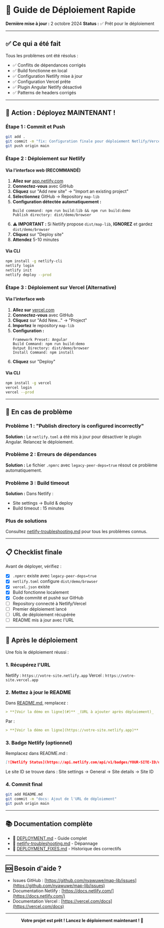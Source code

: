 # 🚀 Guide de Déploiement Rapide

**Dernière mise à jour :** 2 octobre 2024
**Status :** ✅ Prêt pour le déploiement

---

## ✅ Ce qui a été fait

Tous les problèmes ont été résolus :
- ✅ Conflits de dépendances corrigés
- ✅ Build fonctionne en local
- ✅ Configuration Netlify mise à jour
- ✅ Configuration Vercel prête
- ✅ Plugin Angular Netlify désactivé
- ✅ Patterns de headers corrigés

---

## 🎯 Action : Déployez MAINTENANT !

### Étape 1 : Commit et Push

```bash
git add .
git commit -m "fix: Configuration finale pour déploiement Netlify/Vercel"
git push origin main
```

### Étape 2 : Déploiement sur Netlify

#### Via l'interface web (RECOMMANDÉ)

1. **Allez sur** [app.netlify.com](https://app.netlify.com/)
2. **Connectez-vous** avec GitHub
3. **Cliquez** sur "Add new site" → "Import an existing project"
4. **Sélectionnez** GitHub → Repository `map-lib`
5. **Configuration détectée automatiquement :**
   ```
   Build command: npm run build:lib && npm run build:demo
   Publish directory: dist/demo/browser
   ```
6. **⚠️ IMPORTANT :** Si Netlify propose `dist/map-lib`, **IGNOREZ** et gardez `dist/demo/browser`
7. **Cliquez** sur "Deploy site"
8. **Attendez** 5-10 minutes

#### Via CLI

```bash
npm install -g netlify-cli
netlify login
netlify init
netlify deploy --prod
```

### Étape 3 : Déploiement sur Vercel (Alternative)

#### Via l'interface web

1. **Allez sur** [vercel.com](https://vercel.com/)
2. **Connectez-vous** avec GitHub
3. **Cliquez** sur "Add New..." → "Project"
4. **Importez** le repository `map-lib`
5. **Configuration :**
   ```
   Framework Preset: Angular
   Build Command: npm run build:demo
   Output Directory: dist/demo/browser
   Install Command: npm install
   ```
6. **Cliquez** sur "Deploy"

#### Via CLI

```bash
npm install -g vercel
vercel login
vercel --prod
```

---

## 🐛 En cas de problème

### Problème 1 : "Publish directory is configured incorrectly"

**Solution :** Le `netlify.toml` a été mis à jour pour désactiver le plugin Angular. Relancez le déploiement.

### Problème 2 : Erreurs de dépendances

**Solution :** Le fichier `.npmrc` avec `legacy-peer-deps=true` résout ce problème automatiquement.

### Problème 3 : Build timeout

**Solution :** Dans Netlify :
- Site settings → Build & deploy
- Build timeout : 15 minutes

### Plus de solutions

Consultez [netlify-troubleshooting.md](netlify-troubleshooting.md) pour tous les problèmes connus.

---

## 📋 Checklist finale

Avant de déployer, vérifiez :

- [x] `.npmrc` existe avec `legacy-peer-deps=true`
- [x] `netlify.toml` configure `dist/demo/browser`
- [x] `vercel.json` existe
- [x] Build fonctionne localement
- [x] Code commité et pushé sur GitHub
- [ ] Repository connecté à Netlify/Vercel
- [ ] Premier déploiement lancé
- [ ] URL de déploiement récupérée
- [ ] README mis à jour avec l'URL

---

## 🎉 Après le déploiement

Une fois le déploiement réussi :

### 1. Récupérez l'URL

Netlify : `https://votre-site.netlify.app`
Vercel : `https://votre-site.vercel.app`

### 2. Mettez à jour le README

Dans [README.md](README.md), remplacez :

```markdown
> **[Voir la démo en ligne](#)** _(URL à ajouter après déploiement)_
```

Par :

```markdown
> **[Voir la démo en ligne](https://votre-site.netlify.app)**
```

### 3. Badge Netlify (optionnel)

Remplacez dans README.md :

```markdown
[![Netlify Status](https://api.netlify.com/api/v1/badges/YOUR-SITE-ID/deploy-status)]
```

Le site ID se trouve dans : Site settings → General → Site details → Site ID

### 4. Commit final

```bash
git add README.md
git commit -m "docs: Ajout de l'URL de déploiement"
git push origin main
```

---

## 📚 Documentation complète

- 📖 [DEPLOYMENT.md](DEPLOYMENT.md) - Guide complet
- 🔧 [netlify-troubleshooting.md](netlify-troubleshooting.md) - Dépannage
- 📝 [DEPLOYMENT_FIXES.md](DEPLOYMENT_FIXES.md) - Historique des correctifs

---

## 🆘 Besoin d'aide ?

- Issues GitHub : [https://github.com/nyawuwe/map-lib/issues](https://github.com/nyawuwe/map-lib/issues)
- Documentation Netlify : [https://docs.netlify.com/](https://docs.netlify.com/)
- Documentation Vercel : [https://vercel.com/docs](https://vercel.com/docs)

---

<div align="center">

**Votre projet est prêt ! Lancez le déploiement maintenant ! 🚀**

</div>
